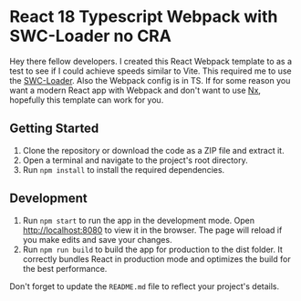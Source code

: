 # React 18 Typescript Webpack with SWC-Loader no CRA

Hey there fellow developers. I created this React Webpack template to as a test to see if I could achieve speeds similar to Vite. This required me to use the [SWC-Loader](https://swc.rs/docs/usage/swc-loader). Also the Webpack config is in TS. If for some reason you want a modern React app with Webpack and don't want to use [Nx](https://nx.dev/nx-api/webpack), hopefully this template can work for you.

## Getting Started

1. Clone the repository or download the code as a ZIP file and extract it.
2. Open a terminal and navigate to the project's root directory.
3. Run `npm install` to install the required dependencies.

## Development

1. Run `npm start` to run the app in the development mode. Open [http://localhost:8080](http://localhost:8080) to view it in the browser. The page will reload if you make edits and save your changes.
2. Run `npm run build` to build the app for production to the dist folder. It correctly bundles React in production mode and optimizes the build for the best performance.

Don't forget to update the `README.md` file to reflect your project's details.